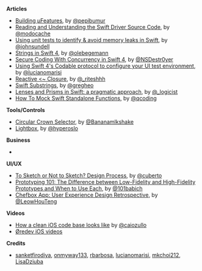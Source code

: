 **Articles**

* [Building µFeatures](https://medium.com/ios-os-x-development/building-%C2%B5features-85f6fffa6cbb), by [@pepibumur](https://twitter.com/pepibumur)
* [Reading and Understanding the Swift Driver Source Code](https://modocache.io/reading-and-understanding-the-swift-driver-source-code), by [@modocache](https://twitter.com/modocache)
* [Using unit tests to identify & avoid memory leaks in Swift](https://www.swiftbysundell.com/posts/using-unit-tests-to-identify-avoid-memory-leaks-in-swift), by [@johnsundell](https://twitter.com/johnsundell)
* [Strings in Swift 4](https://oleb.net/blog/2017/11/swift-4-strings/), by [@olebegemann](https://twitter.com/olebegemann)
* [Secure Coding With Concurrency in Swift 4](https://code.tutsplus.com/articles/secure-coding-in-swift-4-with-concurrency--cms-29917), by [@NSDestr0yer](https://twitter.com/NSDestr0yer)
* [Using Swift 4's Codable protocol to configure your UI test environment](http://www.marisibrothers.com/2017/11/using-swift-4-codable-protocol-for-ui-tests.html), by [@lucianomarisi](https://twitter.com/lucianomarisi)
* [Reactive <~ Closure](https://medium.com/swift-sundae/reactive-closure-530eba812768), by [@_riteshhh](https://twitter.com/_riteshhh)
* [Swift Substrings](https://swiftunboxed.com/stdlib/substrings/), by [@gregheo](http://gregheo.com/)
* [Lenses and Prisms in Swift: a pragmatic approach](https://broomburgo.github.io/fun-ios/post/lenses-and-prisms-in-swift-a-pragmatic-approach/), by [@_logicist](https://twitter.com/_logicist)
* [How To Mock Swift Standalone Functions](https://qualitycoding.org/mocking-standalone-functions/), by [@qcoding](https://twitter.com/qcoding)


**Tools/Controls**

* [Circular Crown Selector](https://github.com/mkchoi212/CircularCrownSelector), by [@Bananamlkshake](https://twitter.com/Bananamlkshake2)
* [Lightbox](https://github.com/hyperoslo/Lightbox), by [@hyperoslo](https://github.com/hyperoslo)


**Business**

* 


**UI/UX**

* [To Sketch or Not to Sketch? Design Process](https://blog.prototypr.io/to-sketch-or-not-to-sketch-design-process-7d0af01f58fe), by [@cuberto](https://twitter.com/cuberto)
* [Prototyping 101: The Difference between Low-Fidelity and High-Fidelity Prototypes and When to Use Each](https://medium.com/thinking-design/prototyping-101-the-difference-between-low-fidelity-and-high-fidelity-prototypes-and-when-to-use-474233ee8c77), by [@101babich](https://twitter.com/101babich)
* [Chefbox App: User Experience Design Retrospective](https://medium.muz.li/chefbox-app-user-experience-design-retrospective-5aba2248d60d), by [@LeowHouTeng](https://twitter.com/LeowHouTeng)


**Videos**

* [How a clean iOS code base looks like](https://www.essentialdeveloper.com/articles/how-a-clean-ios-codebase-looks-like) by [@caiozullo](https://twitter.com/caiozullo)
* [Øredev iOS videos](http://oredev.org/2017/video#sessions_undefined_iOS)


**Credits**

* [sanketfirodiya](https://github.com/sanketfirodiya), [onmyway133](https://github.com/onmyway133), [rbarbosa](https://github.com/rbarbosa), [lucianomarisi](https://github.com/lucianomarisi), [mkchoi212](https://github.com/mkchoi212), [LisaDziuba](https://github.com/lisadziuba)
